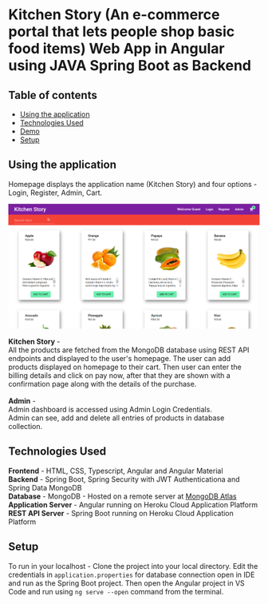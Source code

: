 # Kitchen Story (An e-commerce portal that lets people shop  basic food items) Web App in Angular using JAVA Spring Boot as Backend

## Table of contents
* [Using the application](#using-the-application)
* [Technologies Used](#technologies-used)
* [Demo](#demo)
* [Setup](#setup)

## Using the application
Homepage displays the application name (Kitchen Story) and four options - Login, Register, Admin, Cart.

<img width="720" alt="kitchenstory-screenshot-homepage" src="https://raw.githubusercontent.com/Niks4u2/KitchenStory/main/Screenshots/homepage.PNG">

<b>Kitchen Story</b>  - <br>
All the products are fetched from the MongoDB database using REST API endpoints and displayed to the user's homepage.
The user can add products displayed on homepage to their cart. 
Then user can enter the billing details and click on pay now, after that they are shown with a confirmation page along with the details of the purchase.
<br><br>
<b>Admin</b>  - <br>
Admin dashboard is accessed using Admin Login Credentials. <br>
Admin can see, add and delete all entries of products in database collection.

## Technologies Used
<b>Frontend</b> - HTML, CSS, Typescript, Angular and Angular Material <br>
<b>Backend</b> - Spring Boot, Spring Security with JWT Authenticationa and Spring Data MongoDB <br>
<b>Database</b> - MongoDB - Hosted on a remote server at [MongoDB Atlas](https://www.mongodb.com/atlas/) <br>
<b>Application Server</b>  - Angular running on Heroku Cloud Application Platform <br>
<b>REST API Server</b>  - Spring Boot running on Heroku Cloud Application Platform <br> 

## Setup
To run in your localhost - Clone the project into your local directory. Edit the credentials in `application.properties` for database connection open in IDE and run as the Spring Boot project. 
Then open the Angular project in VS Code and run using `ng serve --open` command from the terminal.
